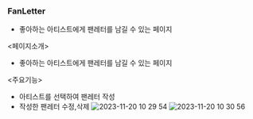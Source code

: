 ### FanLetter

- 좋아하는 아티스트에게 팬레터를 남길 수 있는 페이지

<페이지소개>

- 좋아하는 아티스트에게 팬레터를 남길 수 있는 페이지

<주요기능>
- 아티스트를 선택하여 팬레터 작성
- 작성한 팬레터 수정,삭제
![2023-11-20 10 29 54](https://github.com/yubnee31/fan_letter/assets/147115140/3723bb46-aa3b-4e43-b5f1-50d5a4e4720b)
![2023-11-20 10 30 56](https://github.com/yubnee31/fan_letter/assets/147115140/70b6554e-f500-44ae-8fa7-79054d6c9be5)

